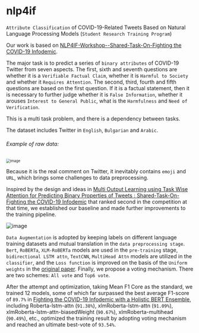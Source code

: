 # nlp4if

`Attribute Classification` of COVID-19-Related Tweets Based on Natural Language Processing Models (`Student Research Training Program`)



Our work is based on [NLP4IF-Workshop--Shared-Task-On-Fighting the COVID-19 Infodemic](https://github.com/Veneziahhh/nlp4if/blob/main/nlp4if.md).

The major task is to predict a series of `binary attributes` of COVID-19 Twitter from seven aspects. The first, sixth and seventh questions are whether it is a `Verifiable Factual Claim`, whether it is `Harmful to Society` and whether it `Requires Attention`. The second, third, fourth and fifth questions are based on the first question. If it is a factual statement, then it is necessary to further judge whether it is `False Information`, whether it arouses `Interest to General Public`, what is the `Harmfulness` and `Need of Verification`. 

This is a multi task problem, and there is a dependency between tasks.

The dataset includes Twitter in `English`, `Bulgarian` and `Arabic`. 

###### Example of raw data:

 <img src="https://user-images.githubusercontent.com/58615742/202167251-c7fe2c14-ad2c-4ab5-86ab-94a0aa8a2233.png" alt="image" style="zoom: 67%;" />


Because it is the real comment on Twitter, it inevitably contains `emoji` and `URL`, which brings some challenges to data preprocessing.

Inspired by the design and ideas in [Multi Output Learning using Task Wise Attention for Predicting Binary Properties of Tweets : Shared-Task-On-Fighting the COVID-19 Infodemic](https://aclanthology.org/2021.nlp4if-1.16.pdf) that ranked second in the competition at that time, we established our baseline and made further improvements to the training pipeline.

![image](https://user-images.githubusercontent.com/58615742/202171337-07520278-0f0b-40b9-83f7-f9eeba019891.png)

`Data Augmentation` is adopted by keeping labels on different language training datasets and mutual translation in the `data preprocessing stage`. `Bert`, `RoBERTa`, `XLM-RoBERTa` models are used in the `pre-training` stage, `bidirectional LSTM attn`, `TextCNN`, `MultiHead Attn` models are utilized in the `classifier`, and the `Loss function` is improved on the basis of the `Uniform weights` in the [original paper](https://aclanthology.org/2021.nlp4if-1.16.pdf). Finally, we propose a voting mechanism. There are two schemes: `All vote` and `Top6 vote`.

After the attempt and optimization, taking Mean F1 Core as the standard, we trained 12 models, some of which far surpassed the best average F1-score of `89.7%` in [Fighting the COVID-19 Infodemic with a Holistic BERT Ensemble](https://aclanthology.org/2021.nlp4if-1.18.pdf), including Roberta-lstm-attn (`91.38%`), xlmRoberta-lstm-attn (`91.09%`), xlmRoberta-lstm-attn-biasedWeight (`90.67%`), xlmRoberta-multihead (`90.49%`), etc., optimized the training result by adopting voting mechanism and reached an ultimate best-vote of `93.54%`.
